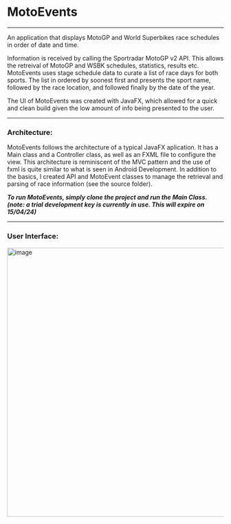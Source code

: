 # MotoEvents
---

An application that displays MotoGP and World Superbikes race schedules in
order of date and time.

Information is received by calling the Sportradar MotoGP v2 API. This allows the retreival of MotoGP and WSBK schedules, statistics, results etc. MotoEvents uses 
stage schedule data to curate a list of race days for both sports. The list in ordered by soonest first and presents the sport name, followed by the race location, and followed finally by the date of the year. 

The UI of MotoEvents was created with JavaFX, which allowed for a quick and clean build given the low amount of info being presented to the user.

---
### Architecture:

MotoEvents follows the architecture of a typical JavaFX aplication. It has a Main class and a Controller class, as well as an FXML file to configure the view. This 
architecture is reminiscent of the MVC pattern and the use of fxml is quite similar to what is seen in Android Development. In addition to the basics, I created API and MotoEvent classes to manage the retrieval and parsing of race information (see the source folder).

**_To run MotoEvents, simply clone the project and run the Main Class. (note: a trial development key is currently in use. This will expire on 15/04/24)_**

---

### User Interface:

<img width="625" alt="image" src="https://github.com/jamesclackett/MotoEvents/assets/55019466/dbaaf94b-6973-4383-aeed-80894530af03">


